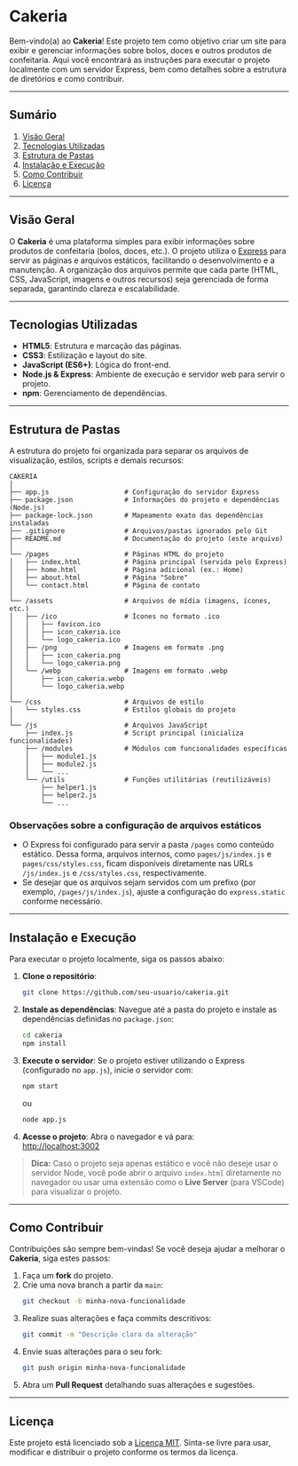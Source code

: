 # Cakeria

Bem-vindo(a) ao **Cakeria**! Este projeto tem como objetivo criar um site para exibir e gerenciar informações sobre bolos, doces e outros produtos de confeitaria. Aqui você encontrará as instruções para executar o projeto localmente com um servidor Express, bem como detalhes sobre a estrutura de diretórios e como contribuir.

---

## Sumário

1. [Visão Geral](#visão-geral)
2. [Tecnologias Utilizadas](#tecnologias-utilizadas)
3. [Estrutura de Pastas](#estrutura-de-pastas)
4. [Instalação e Execução](#instalação-e-execução)
5. [Como Contribuir](#como-contribuir)
6. [Licença](#licença)

---

## Visão Geral

O **Cakeria** é uma plataforma simples para exibir informações sobre produtos de confeitaria (bolos, doces, etc.). O projeto utiliza o [Express](https://expressjs.com/) para servir as páginas e arquivos estáticos, facilitando o desenvolvimento e a manutenção. A organização dos arquivos permite que cada parte (HTML, CSS, JavaScript, imagens e outros recursos) seja gerenciada de forma separada, garantindo clareza e escalabilidade.

---

## Tecnologias Utilizadas

- **HTML5**: Estrutura e marcação das páginas.
- **CSS3**: Estilização e layout do site.
- **JavaScript (ES6+)**: Lógica do front-end.
- **Node.js & Express**: Ambiente de execução e servidor web para servir o projeto.
- **npm**: Gerenciamento de dependências.

---

## Estrutura de Pastas

A estrutura do projeto foi organizada para separar os arquivos de visualização, estilos, scripts e demais recursos:

```
CAKERIA
│
├── app.js                   # Configuração do servidor Express
├── package.json             # Informações do projeto e dependências (Node.js)
├── package-lock.json        # Mapeamento exato das dependências instaladas
├── .gitignore               # Arquivos/pastas ignorados pelo Git
├── README.md                # Documentação do projeto (este arquivo)
│
└── /pages                   # Páginas HTML do projeto
│   ├── index.html           # Página principal (servida pelo Express)
│   ├── home.html            # Página adicional (ex.: Home)
│   ├── about.html           # Página "Sobre"
│   └── contact.html         # Página de contato
│
└── /assets                  # Arquivos de mídia (imagens, ícones, etc.)
│   ├── /ico                 # Ícones no formato .ico
│   │   ├── favicon.ico
│   │   ├── icon_cakeria.ico
│   │   └── logo_cakeria.ico
│   ├── /png                 # Imagens em formato .png
│   │   ├── icon_cakeria.png
│   │   └── logo_cakeria.png
│   └── /webp                # Imagens em formato .webp
│       ├── icon_cakeria.webp
│       └── logo_cakeria.webp
│
└── /css                     # Arquivos de estilo
│   └── styles.css           # Estilos globais do projeto
│
└── /js                      # Arquivos JavaScript
    ├── index.js             # Script principal (inicializa funcionalidades)
    ├── /modules             # Módulos com funcionalidades específicas
    │   ├── module1.js
    │   ├── module2.js
    │   └── ...              
    └── /utils               # Funções utilitárias (reutilizáveis)
        ├── helper1.js
        ├── helper2.js
        └── ...
```

### Observações sobre a configuração de arquivos estáticos

- O Express foi configurado para servir a pasta `/pages` como conteúdo estático. Dessa forma, arquivos internos, como `pages/js/index.js` e `pages/css/styles.css`, ficam disponíveis diretamente nas URLs `/js/index.js` e `/css/styles.css`, respectivamente.
- Se desejar que os arquivos sejam servidos com um prefixo (por exemplo, `/pages/js/index.js`), ajuste a configuração do `express.static` conforme necessário.

---

## Instalação e Execução

Para executar o projeto localmente, siga os passos abaixo:

1. **Clone o repositório**:
   ```bash
   git clone https://github.com/seu-usuario/cakeria.git
   ```

2. **Instale as dependências**:
   Navegue até a pasta do projeto e instale as dependências definidas no `package.json`:
   ```bash
   cd cakeria
   npm install
   ```

3. **Execute o servidor**:
   Se o projeto estiver utilizando o Express (configurado no `app.js`), inicie o servidor com:
   ```bash
   npm start
   ```
   ou
   ```bash
   node app.js
   ```

4. **Acesse o projeto**:
   Abra o navegador e vá para:  
   [http://localhost:3002](http://localhost:3002)

> **Dica:** Caso o projeto seja apenas estático e você não deseje usar o servidor Node, você pode abrir o arquivo `index.html` diretamente no navegador ou usar uma extensão como o **Live Server** (para VSCode) para visualizar o projeto.

---

## Como Contribuir

Contribuições são sempre bem-vindas! Se você deseja ajudar a melhorar o **Cakeria**, siga estes passos:

1. Faça um **fork** do projeto.
2. Crie uma nova branch a partir da `main`:
   ```bash
   git checkout -b minha-nova-funcionalidade
   ```
3. Realize suas alterações e faça commits descritivos:
   ```bash
   git commit -m "Descrição clara da alteração"
   ```
4. Envie suas alterações para o seu fork:
   ```bash
   git push origin minha-nova-funcionalidade
   ```
5. Abra um **Pull Request** detalhando suas alterações e sugestões.

---

## Licença

Este projeto está licenciado sob a [Licença MIT](https://opensource.org/licenses/MIT). Sinta-se livre para usar, modificar e distribuir o projeto conforme os termos da licença.